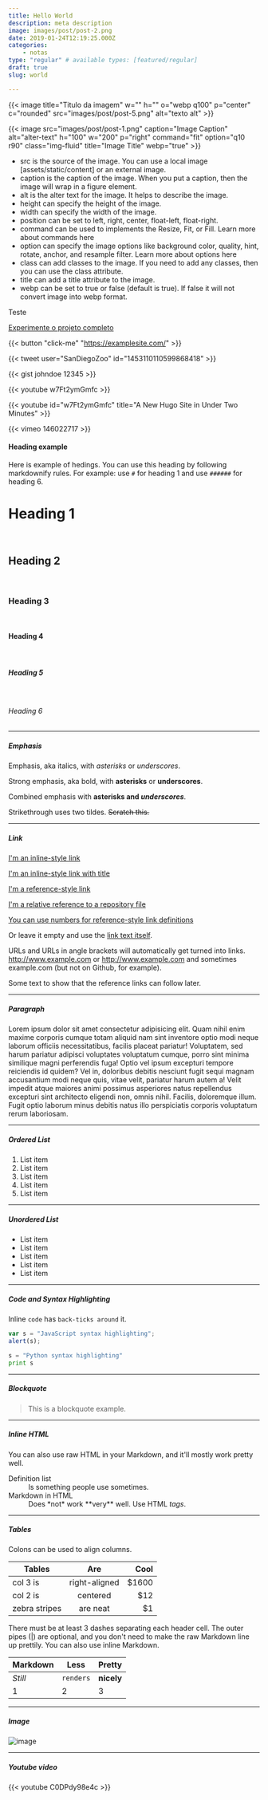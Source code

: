 ```yaml
---
title: Hello World
description: meta description
image: images/post/post-2.png
date: 2019-01-24T12:19:25.000Z
categories:
    - notas
type: "regular" # available types: [featured/regular]
draft: true
slug: world

---
```


{{< image title="Titulo da imagem" w="" h="" o="webp q100" p="center" c="rounded" src="images/post/post-5.png" alt="texto alt" >}}




{{< image src="images/post/post-1.png" caption="Image Caption" alt="alter-text" h="100" w="200" p="right" command="fit" option="q10 r90" class="img-fluid" title="Image Title" webp="true" >}}

- src is the source of the image. You can use a local image [assets/static/content] or an external image.
- caption is the caption of the image. When you put a caption, then the image will wrap in a figure element.
- alt is the alter text for the image. It helps to describe the image.
- height can specify the height of the image.
- width can specify the width of the image.
- position can be set to left, right, center, float-left, float-right.
- command can be used to implements the Resize, Fit, or Fill. Learn more about commands here
- option can specify the image options like background color, quality, hint, rotate, anchor, and resample filter. Learn more about options here
- class can add classes to the image. If you need to add any classes, then you can use the class attribute.
- title can add a title attribute to the image.
- webp can be set to true or false (default is true). If false it will not convert image into webp format.

Teste

<a href="/portifolio/demo-delegacao/story.html" class="btn btn-sm btn-outline-primary btn-lg me-2 mb-lg-3 mb-xl-0 active" target="_blank">Experimente o projeto completo</a>

{{< button "click-me" "https://examplesite.com/" >}}

{{< tweet user="SanDiegoZoo" id="1453110110599868418" >}}

{{< gist johndoe 12345 >}}

{{< youtube w7Ft2ymGmfc >}}

{{< youtube id="w7Ft2ymGmfc" title="A New Hugo Site in Under Two Minutes" >}}

{{< vimeo 146022717 >}}



#### Heading example

Here is example of hedings. You can use this heading by following markdownify rules. For example: use `#` for heading 1 and use `######` for heading 6.

# Heading 1 
<br>

## Heading 2 

<br>

### Heading 3 

<br>

#### Heading 4 

<br>

##### Heading 5 

<br>

###### Heading 6


<hr>

##### Emphasis

Emphasis, aka italics, with *asterisks* or _underscores_.

Strong emphasis, aka bold, with **asterisks** or __underscores__.

Combined emphasis with **asterisks and _underscores_**.

Strikethrough uses two tildes. ~~Scratch this.~~

<hr>

##### Link
[I'm an inline-style link](https://www.google.com)

[I'm an inline-style link with title](https://www.google.com "Google's Homepage")

[I'm a reference-style link][Arbitrary case-insensitive reference text]

[I'm a relative reference to a repository file](../blob/master/LICENSE)

[You can use numbers for reference-style link definitions][1]

Or leave it empty and use the [link text itself].

URLs and URLs in angle brackets will automatically get turned into links. 
http://www.example.com or <http://www.example.com> and sometimes 
example.com (but not on Github, for example).

Some text to show that the reference links can follow later.

[arbitrary case-insensitive reference text]: https://www.themefisher.com
[1]: https://gethugothemes.com
[link text itself]: https://www.getjekyllthemes.com

<hr>

##### Paragraph

Lorem ipsum dolor sit amet consectetur adipisicing elit. Quam nihil enim maxime corporis cumque totam aliquid nam sint inventore optio modi neque laborum officiis necessitatibus, facilis placeat pariatur! Voluptatem, sed harum pariatur adipisci voluptates voluptatum cumque, porro sint minima similique magni perferendis fuga! Optio vel ipsum excepturi tempore reiciendis id quidem? Vel in, doloribus debitis nesciunt fugit sequi magnam accusantium modi neque quis, vitae velit, pariatur harum autem a! Velit impedit atque maiores animi possimus asperiores natus repellendus excepturi sint architecto eligendi non, omnis nihil. Facilis, doloremque illum. Fugit optio laborum minus debitis natus illo perspiciatis corporis voluptatum rerum laboriosam.

<hr>

##### Ordered List

1. List item
2. List item
3. List item
4. List item
5. List item

<hr>

##### Unordered List

* List item
* List item
* List item
* List item
* List item

<hr>

##### Code and Syntax Highlighting

Inline `code` has `back-ticks around` it.

```javascript
var s = "JavaScript syntax highlighting";
alert(s);
```
 
```python
s = "Python syntax highlighting"
print s
```

<hr>

##### Blockquote

> This is a blockquote example.

<hr>

##### Inline HTML

You can also use raw HTML in your Markdown, and it'll mostly work pretty well.

<dl>
  <dt>Definition list</dt>
  <dd>Is something people use sometimes.</dd>

  <dt>Markdown in HTML</dt>
  <dd>Does *not* work **very** well. Use HTML <em>tags</em>.</dd>
</dl>


<hr>

##### Tables

Colons can be used to align columns.

| Tables        | Are           | Cool  |
| ------------- |:-------------:| -----:|
| col 3 is      | right-aligned | $1600 |
| col 2 is      | centered      |   $12 |
| zebra stripes | are neat      |    $1 |

There must be at least 3 dashes separating each header cell.
The outer pipes (|) are optional, and you don't need to make the 
raw Markdown line up prettily. You can also use inline Markdown.

Markdown | Less | Pretty
--- | --- | ---
*Still* | `renders` | **nicely**
1 | 2 | 3

<hr>

##### Image

![image](../../images/blog/post-6.jpg)

<hr>

##### Youtube video

{{< youtube C0DPdy98e4c >}}